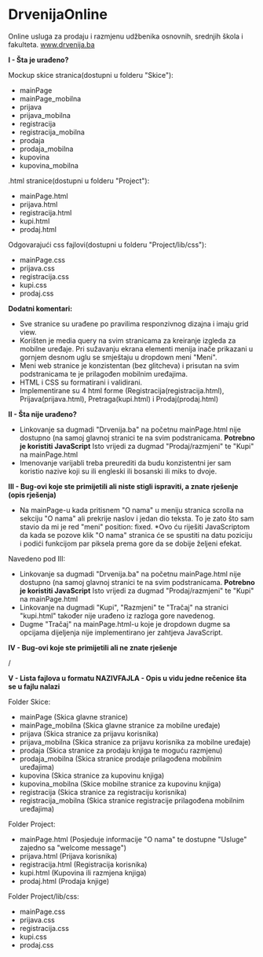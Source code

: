 # DrvenijaOnline
Online usluga za prodaju i razmjenu udžbenika osnovnih, srednjih škola i fakulteta.
www.drvenija.ba

**I  - Šta je urađeno?**

Mockup skice stranica(dostupni u folderu "Skice"):
  * mainPage
  * mainPage_mobilna
  * prijava
  * prijava_mobilna
  * registracija
  * registracija_mobilna
  * prodaja
  * prodaja_mobilna
  * kupovina
  * kupovina_mobilna

.html stranice(dostupni u folderu "Project"):
  * mainPage.html
  * prijava.html
  * registracija.html
  * kupi.html
  * prodaj.html
 
Odgovarajući css fajlovi(dostupni u folderu "Project/lib/css"):
  * mainPage.css
  * prijava.css
  * registracija.css
  * kupi.css
  * prodaj.css
  
**Dodatni komentari:**
  * Sve stranice su urađene po pravilima responzivnog dizajna i imaju grid view.
  * Korišten je media query na svim stranicama za kreiranje izgleda za mobilne uređaje. Pri sužavanju ekrana elementi menija inače prikazani u gornjem desnom uglu se smještaju u dropdown meni "Meni".
  * Meni web stranice je konzistentan (bez glitcheva) i prisutan na svim podstranicama te je prilagođen mobilnim uređajima.
  * HTML i CSS su formatirani i validirani.
  * Implementirane su 4 html  forme (Registracija(registracija.html), Prijava(prijava.html), Pretraga(kupi.html) i Prodaj(prodaj.html)
  
**II  - Šta nije urađeno?**
  * Linkovanje sa dugmadi "Drvenija.ba" na početnu mainPage.html nije dostupno (na samoj glavnoj stranici te na svim podstranicama. **Potrebno je koristiti JavaScript** Isto vrijedi za dugmad "Prodaj/razmjeni" te "Kupi" na mainPage.html
  * Imenovanje varijabli treba preurediti da budu konzistentni jer sam koristio nazive koji su ili engleski ili bosanski ili miks to dvoje.

**III - Bug-ovi koje ste primijetili ali niste stigli ispraviti, a znate rješenje (opis rješenja)**
  * Na mainPage-u kada pritisnem "O nama" u meniju stranica scrolla na sekciju "O nama" ali prekrije naslov i jedan dio teksta. To je zato što sam stavio da mi je red "meni" position: fixed. *Ovo ću riješiti JavaScriptom da kada se pozove klik "O nama" stranica će se spustiti na datu poziciju i podići funkcijom par piksela prema gore da se dobije željeni efekat.

Navedeno pod III:
  * Linkovanje sa dugmadi "Drvenija.ba" na početnu mainPage.html nije dostupno (na samoj glavnoj stranici te na svim podstranicama. **Potrebno je koristiti JavaScript** Isto vrijedi za dugmad "Prodaj/razmjeni" te "Kupi" na mainPage.html
  * Linkovanje na dugmadi "Kupi", "Razmjeni" te "Tračaj" na stranici "kupi.html" također nije urađeno iz razloga gore navedenog.
  * Dugme "Tračaj" na mainPage.html-u koje je dropdown dugme sa opcijama dijeljenja nije implementirano jer zahtjeva JavaScript.

**IV  - Bug-ovi koje ste primijetili ali ne znate rješenje**

/

**V  - Lista fajlova u formatu NAZIVFAJLA - Opis u vidu jedne rečenice šta se u fajlu nalazi**

Folder Skice:
  * mainPage (Skica glavne stranice)
  * mainPage_mobilna (Skica glavne stranice za mobilne uređaje)
  * prijava (Skica stranice za prijavu korisnika)
  * prijava_mobilna (Skica stranice za prijavu korisnika za mobilne uređaje)
  * prodaja (Skica stranice za prodaju knjiga te moguću razmjenu)
  * prodaja_mobilna (Skica stranice prodaje prilagođena mobilnim uređajima)
  * kupovina (Skica stranice za kupovinu knjiga)
  * kupovina_mobilna (Skice mobilne stranice za kupovinu knjiga)
  * registracija (Skica stranice za registraciju korisnika)
  * registracija_mobilna (Skica stranice registracije prilagođena mobilnim uređajima)

Folder Project:
  * mainPage.html (Posjeduje informacije "O nama" te dostupne "Usluge" zajedno sa "welcome message")
  * prijava.html (Prijava korisnika)
  * registracija.html (Registracija korisnika)
  * kupi.html (Kupovina ili razmjena knjiga)
  * prodaj.html (Prodaja knjige)
 
Folder Project/lib/css:
  * mainPage.css
  * prijava.css
  * registracija.css
  * kupi.css
  * prodaj.css

